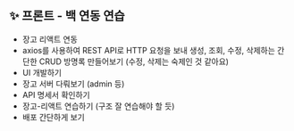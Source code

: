 ## ✨ 프론트 - 백 연동 연습

- 장고 리액트 연동
- axios를 사용하여 REST API로 HTTP 요청을 보내 생성, 조회, 수정, 삭제하는 간단한 CRUD 방명록 만들어보기 (수정, 삭제는 숙제인 것 같아요)
- UI 개발하기
- 장고 서버 다뤄보기 (admin 등)
- API 명세서 확인하기
- 장고-리액트 연습하기 (구조 잘 연습해야 할 듯)
- 배포 간단하게 보기
